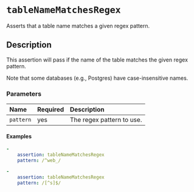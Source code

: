 # `tableNameMatchesRegex`

Asserts that a table name matches a given regex pattern.

## Description

This assertion will pass if the name of the table matches the given regex
pattern.

Note that some databases (e.g., Postgres) have case-insensitive names.

### Parameters

|Name|Required|Description|
|:-|:-|:-|
|`pattern`|yes|The regex pattern to use.|

#### Examples

```yaml
-
    assertion: tableNameMatchesRegex
    pattern: /^web_/
```

```yaml
-
    assertion: tableNameMatchesRegex
    pattern: /[^s]$/
```
